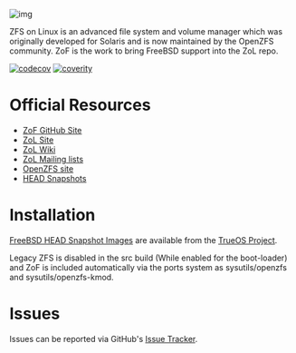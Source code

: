 ![img](https://github.com/zfsonfreebsd/ZoF/raw/master/zof-logo.png)

ZFS on Linux is an advanced file system and volume manager which was originally
developed for Solaris and is now maintained by the OpenZFS community. ZoF is the work
to bring FreeBSD support into the ZoL repo.

[![codecov](https://codecov.io/gh/zfsonlinux/zfs/branch/master/graph/badge.svg)](https://codecov.io/gh/zfsonlinux/zfs)
[![coverity](https://scan.coverity.com/projects/1973/badge.svg)](https://scan.coverity.com/projects/zfsonlinux-zfs)

# Official Resources

  * [ZoF GitHub Site](https://zfsonfreebsd.github.io/ZoF/)
  * [ZoL Site](http://zfsonlinux.org)
  * [ZoL Wiki](https://github.com/zfsonlinux/zfs/wiki)
  * [ZoL Mailing lists](https://github.com/zfsonlinux/zfs/wiki/Mailing-Lists)
  * [OpenZFS site](http://open-zfs.org/)
  * [HEAD Snapshots](http://pkg.trueos.org/iso/freebsd-pkgbase/)

# Installation

[FreeBSD HEAD Snapshot Images](http://pkg.trueos.org/iso/freebsd-pkgbase/) are available from the [TrueOS Project](https://www.trueos.org).

Legacy ZFS is disabled in the src build (While enabled for the boot-loader) and ZoF is included automatically via the ports system as sysutils/openzfs and sysutils/openzfs-kmod.

# Issues

Issues can be reported via GitHub's [Issue Tracker](https://github.com/zfsonfreebsd/ZoF).

